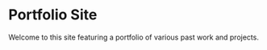 # Portfolio Site

Welcome to this site featuring a portfolio of various past work and projects.

<!--## Getting started-->
<!--- `npm install gulp-cli -g`-->
<!--- `npm install`-->
<!--- `gem install jekyll sass bundler jekyll-minifier jekyll-sitemap`-->
<!--- `gulp serve` to start a dev server-->
<!--- `gulp build` for prod-->
<!---->
<!--## What I used-->
<!--- [Sublime Text 3](https://www.sublimetext.com/3) my ride-or-die-->
<!--- [Github Pages](https://pages.github.com/) for easy push-to-deploy hosting-->
<!--- [Jekyll](https://jekyllrb.com/) for a static site generator-->
<!--- [Sass](http://sass-lang.com/) for less time-consuming and more modular CSS-->
<!--- [Bourbon](http://bourbon.io/) for sass mixins-->
<!--- [Gulp](http://gulpjs.com/) for an automated and enhanced workflow-->
<!--- [Flaticon](http://www.flaticon.com/) for images-->
<!--- [Unsplash](https://unsplash.com/) for stock photos-->
<!--- [Skrollr.js](https://github.com/Prinzhorn/skrollr) for parallax effects-->
<!--- [Formspree](https://formspree.io/) for a simple, sans-PHP contact form-->
<!---->
<!--Let me know what you think!-->
